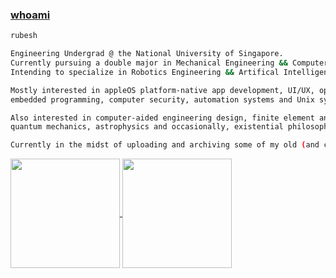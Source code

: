  ### [whoami](https://en.wikipedia.org/wiki/Whoami)

```sh
rubesh

Engineering Undergrad @ the National University of Singapore.
Currently pursuing a double major in Mechanical Engineering && Computer Science.
Intending to specialize in Robotics Engineering && Artifical Intelligence.

Mostly interested in appleOS platform-native app development, UI/UX, operating systems engineering,
embedded programming, computer security, automation systems and Unix sysadmin stuff.

Also interested in computer-aided engineering design, finite element analysis, system dynamics modelling,
quantum mechanics, astrophysics and occasionally, existential philosophy and constitutional law.

Currently in the midst of uploading and archiving some of my old (and current) works and projects.
```
<a href="https://github.com/sp4ce-cowboy">
  <img height="175" align="center" src="https://github-readme-stats.vercel.app/api?username=sp4ce-cowboy&show_icons=true&locale=en&theme=tokyonight" />
</a>
<a href="https://wakatime.com/@space_cowboy">
  <img height="175" align="center" src="https://github-readme-stats.vercel.app/api/wakatime?username=space_cowboy&layout=compact&theme=tokyonight" />
</a>


<!--
**sp4ce-cowboy/sp4ce-cowboy** is a ✨ _special_ ✨ repository because its `README.md` (this file) appears on your GitHub profile.

Here are some ideas to get you started:

- 🔭 I’m currently working on ...
- 🌱 I’m currently learning ...
- 👯 I’m looking to collaborate on ...
- 🤔 I’m looking for help with ...
- 💬 Ask me about ...
- 📫 How to reach me: ...
- 😄 Pronouns: ...
- ⚡ Fun fact: ...
-->
